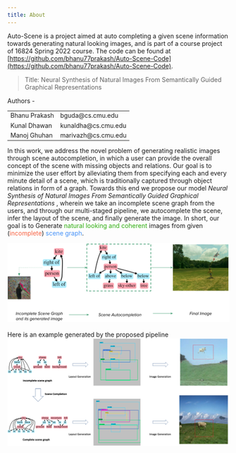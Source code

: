 ```yaml
---
title: About
---
```

Auto-Scene is a project aimed at auto completing a given scene information towards generating natural looking images, and is part of a course project of 16824 Spring 2022 course. The code can be found at [https://github.com/bhanu77prakash/Auto-Scene-Code](https://github.com/bhanu77prakash/Auto-Scene-Code).

> Title: Neural Synthesis of Natural Images From Semantically Guided Graphical Representations 


Authors - 
<table style="width:400px;">
<tr><td>Bhanu Prakash</td><td>bguda@cs.cmu.edu</td></tr>
<tr><td>Kunal Dhawan</td><td>kunaldha@cs.cmu.edu</td></tr>
<tr><td>Manoj Ghuhan</td><td>marivazh@cs.cmu.edu</td></tr>
</table>

In this work, we address the novel problem of generating realistic images through scene autocompletion, in which a user can provide the overall concept of the scene with missing objects and relations. Our goal is to minimize the user effort by alleviating them from specifying each and every minute detail of a scene, which is traditionally captured through object relations in form of a graph. Towards this end we propose our model *Neural Synthesis of Natural Images From Semantically Guided Graphical Representations* , wherein we take an incomplete scene graph from the users, and through our multi-staged pipeline, we autocomplete the scene, infer the layout of the scene, and finally generate the image. In short, our goal is to Generate <span style="color:#2DAD0E">natural looking and coherent</span> images from given (<span style="color:#F86343">incomplete</span>) <span style="color:#4390F8">scene graph</span>. 
<center>
<img src="images/pipeline.png" alt="pipeline" style="width:600px;"/>
</center>

<br>
Here is an example generated by the proposed pipeline

<center>
<img src="images/motivation.png" alt="pipeline" style="width:900px;"/>
</center>